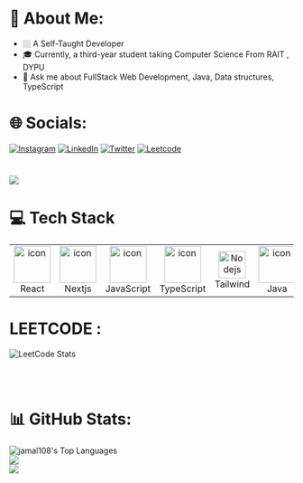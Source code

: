 # 💫 About Me:
-   🏼 A Self-Taught Developer
-  🎓 Currently, a third-year student taking Computer Science From RAIT , DYPU
-  🐇 Ask me about FullStack Web Development, Java, Data structures, TypeScript<br>


# 🌐 Socials:
[![Instagram](https://img.shields.io/badge/Instagram-%23E4405F.svg?logo=Instagram&logoColor=white)](https://instagram.com/jamal.myd) [![LinkedIn](https://img.shields.io/badge/LinkedIn-%230077B5.svg?logo=linkedin&logoColor=white)](https://linkedin.com/in/jamal-mydeen-09887924a) [![Twitter](https://img.shields.io/badge/Twitter-%231DA1F2.svg?logo=Twitter&logoColor=white)](https://twitter.com/jamal_976) [![Leetcode](https://img.shields.io/badge/Leetcode-%23593d88.svg?logo=Leetcode&logoColor=white)](https://leetcode.com/jamal7869) 

# [![](https://visitcount.itsvg.in/api?id=jamAL108&icon=0&color=0)](https://visitcount.itsvg.in)


# 💻 Tech Stack
<table align="center">
  <tr>
    <td align="center" width="96">
        <img src="https://techstack-generator.vercel.app/react-icon.svg" alt="icon" width="65" height="65" />
      <br>React
    </td>
    <td align="center" width="96">
              <img src="https://skillicons.dev/icons?i=nextjs" alt="icon" width="65" height="65" />
      <br>Nextjs
    </td>
     <td align="center" width="96">
        <img src="https://techstack-generator.vercel.app/js-icon.svg" alt="icon" width="65" height="65" />
      <br>JavaScript
    </td>
        <td align="center" width="96">
        <img src="https://techstack-generator.vercel.app/ts-icon.svg" alt="icon" width="65" height="65" />
      <br>TypeScript
    </td>
   <td align="center" width="96">
         <img src="https://skillicons.dev/icons?i=tailwind" width="48" height="48" alt="Nodejs" />
      <br>Tailwind
    </td>
        <td align="center" width="96">
        <img src="https://techstack-generator.vercel.app/java-icon.svg" alt="icon" width="65" height="65" />
      <br>Java
    </td>
  </tr>
</table>


# LEETCODE :
![LeetCode Stats](https://leetcard.jacoblin.cool/jamal108?theme=nord&font=Livvic)

<br><br>


# 📊 GitHub Stats:
<img alt="jamal108's Top Languages" src="https://github-readme-stats.vercel.app/api/top-langs/?username=jamal108&hide=jupyter%20notebook,html&theme=react&langs_count=16&layout=compact" /><br>
![](https://github-readme-stats.vercel.app/api?username=jamal108&theme=dark&hide_border=false&include_all_commits=false&count_private=false)<br/>
![](https://github-readme-streak-stats.herokuapp.com/?user=jamal108&theme=dark&hide_border=false)<br/>
